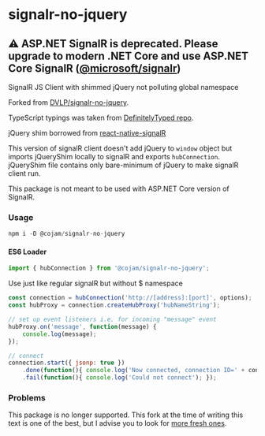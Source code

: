 # signalr-no-jquery

## ⚠️ ASP.NET SignalR is deprecated. Please upgrade to modern .NET Core and use ASP.NET Core SignalR ([@microsoft/signalr](https://www.npmjs.com/package/@microsoft/signalr))

SignalR JS Client with shimmed jQuery not polluting global namespace

Forked from [DVLP/signalr-no-jquery](https://github.com/DVLP/signalr-no-jquery).

TypeScript typings was taken from [DefinitelyTyped repo](https://github.com/DefinitelyTyped/DefinitelyTyped/tree/master/types/signalr).

jQuery shim borrowed from [react-native-signalR](https://github.com/olofd/react-native-signalr)

This version of signalR client doesn't add jQuery to `window` object but imports jQueryShim locally to signalR and exports `hubConnection`. jQueryShim file contains only bare-minimum of jQuery to make signalR client run.

This package is not meant to be used with ASP.NET Core version of SignalR.

### Usage

```js
npm i -D @cojam/signalr-no-jquery
```

#### ES6 Loader

```js
import { hubConnection } from '@cojam/signalr-no-jquery';
```

Use just like regular signalR but without $ namespace

```js
const connection = hubConnection('http://[address]:[port]', options);
const hubProxy = connection.createHubProxy('hubNameString');

// set up event listeners i.e. for incoming "message" event
hubProxy.on('message', function(message) {
    console.log(message);
});

// connect
connection.start({ jsonp: true })
	.done(function(){ console.log('Now connected, connection ID=' + connection.id); })
	.fail(function(){ console.log('Could not connect'); });
```

### Problems

This package is no longer supported. This fork at the time of writing this text is one of the best, but I advise you to look for [more fresh ones](https://github.com/cojamru/signalr-no-jquery/network).
